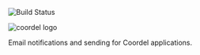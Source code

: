 ![Build Status](https://secure.travis-ci.org/jeffgorder/coordel-email-robot.png)

![coordel logo](http://beta.coordel.com/clients/web/0.0.1/css/images/logos/black-30.png)

  Email notifications and sending for Coordel applications.
